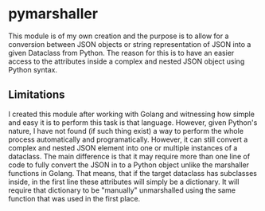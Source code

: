 # pymarshaller
This module is of my own creation and the purpose is to allow for a conversion between JSON objects or string 
representation of JSON into a given Dataclass from Python. The reason for this is to have an easier access to the
attributes inside a complex and nested JSON object using Python syntax.

## Limitations
I created this module after working with Golang and witnessing how simple and easy it is to perform this task is that
language. However, given Python's nature, I have not found (if such thing exist) a way to perform the whole process
automatically and programatically. However, it can still convert a complex and nested JSON element into one or multiple
instances of a dataclass. The main difference is that it may require more than one line of code to fully convert the
JSON in to a Python object unlike the marshaller functions in Golang. That means, that if the target dataclass has
subclasses inside, in the first line these attributes will simply be a dictionary. It will require that dictionary
to be "manually" unmarshalled using the same function that was used in the first place.

